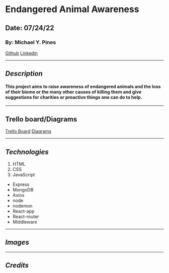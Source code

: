 # Endangered Animal Awareness

## Date: 07/24/22

### By: Michael Y. Pines

[Github](https://github.com/smyp1) [Linkedin](https://www.linkedin.com/in/mickey-pines/)

---

## **_Description_**

#### This project aims to raise awareness of endangered animals and the loss of their biome or the many other causes of killing them and give suggestions for charities or proactive things one can do to help.

---

## Trello board/Diagrams

[Trello Board](https://trello.com/b/P9yk8VrF/charity-animal-awareness)
[Diagrams](https://app.diagrams.net/#G1B5i9c-HSOcUFeJi83ziPN-YDqsDTTiGY)

---

## **_Technologies_**

1. HTML
2. CSS
3. JavaScript

- Express
- MongoDB
- Axios
- node
- nodemon
- React-app
- React-router
- Middleware

---

## **_Images_**

---

## **_Credits_**
